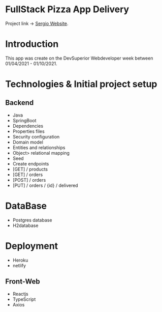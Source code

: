 # FullStack Pizza App Delivery

Project link -> [Sergio Website](https://sergiorosa.netlify.app/).


# Introduction

This app was create on the DevSuperior Webdeveloper week between 01/04/2021 - 01/10/2021.

# Technologies & Initial project setup

## Backend

- Java
- SpringBoot
- Dependencies
- Properties files
- Security configuration
- Domain model
- Entities and relationships
- Object> relational mapping
- Seed
- Create endpoints
- [GET] / products
- [GET] / orders
- [POST] / orders
- [PUT] / orders / {id} / delivered

# DataBase

- Postgres database
- H2database

# Deployment

- Heroku
- netlify

## Front-Web

- Reactjs
- TypeScript
- Axios
